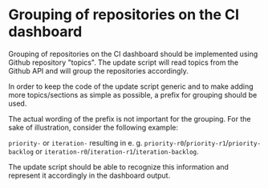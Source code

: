# Grouping of repositories on the CI dashboard

Grouping of repositories on the CI dashboard should be implemented using Github repository "topics". The update script will read topics from the Github API and will group the repositories accordingly.

In order to keep the code of the update script generic and to make adding more topics/sections as simple as possible, a prefix for grouping should be used.

The actual wording of the prefix is not important for the grouping. For the sake of illustration, consider the following example:

`priority-` or `iteration-` resulting in e. g. `priority-r0`/`priority-r1`/`priority-backlog` or `iteration-r0`/`iteration-r1`/`iteration-backlog`.

The update script should be able to recognize this information and represent it accordingly in the dashboard output.

